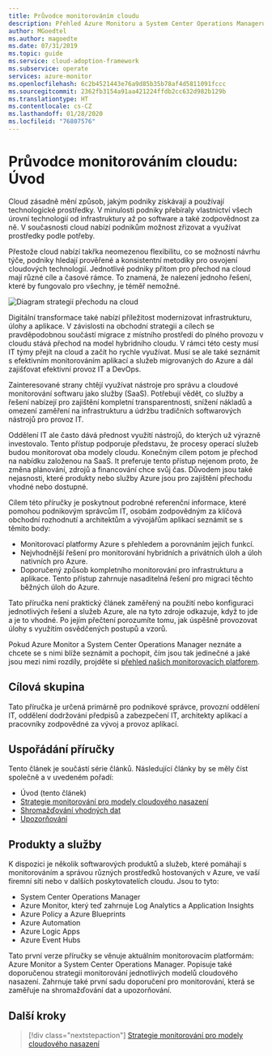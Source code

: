 ```yaml
---
title: Průvodce monitorováním cloudu
description: Přehled Azure Monitoru a System Center Operations Manageru
author: MGoedtel
ms.author: magoedte
ms.date: 07/31/2019
ms.topic: guide
ms.service: cloud-adoption-framework
ms.subservice: operate
services: azure-monitor
ms.openlocfilehash: 6c2b4521443e76a9d85b35b78af4d5811091fccc
ms.sourcegitcommit: 2362fb3154a91aa421224ffdb2cc632d982b129b
ms.translationtype: HT
ms.contentlocale: cs-CZ
ms.lasthandoff: 01/28/2020
ms.locfileid: "76807576"
---
```

# <a name="cloud-monitoring-guide-introduction"></a>Průvodce monitorováním cloudu: Úvod

Cloud zásadně mění způsob, jakým podniky získávají a používají technologické prostředky. V minulosti podniky přebíraly vlastnictví všech úrovní technologií od infrastruktury až po software a také zodpovědnost za ně. V současnosti cloud nabízí podnikům možnost zřizovat a využívat prostředky podle potřeby.

Přestože cloud nabízí takřka neomezenou flexibilitu, co se možností návrhu týče, podniky hledají prověřené a konsistentní metodiky pro osvojení cloudových technologií. Jednotlivé podniky přitom pro přechod na cloud mají různé cíle a časové rámce. To znamená, že nalezení jednoho řešení, které by fungovalo pro všechny, je téměř nemožné.

![Diagram strategií přechodu na cloud](./media/monitoring-management-guidance-cloud-and-on-premises/introduction-cloud-adoption.png)

Digitální transformace také nabízí příležitost modernizovat infrastrukturu, úlohy a aplikace. V závislosti na obchodní strategii a cílech se pravděpodobnou součástí migrace z místního prostředí do plného provozu v cloudu stává přechod na model hybridního cloudu. V rámci této cesty musí IT týmy přejít na cloud a začít ho rychle využívat. Musí se ale také seznámit s efektivním monitorováním aplikací a služeb migrovaných do Azure a dál zajišťovat efektivní provoz IT a DevOps.

Zainteresované strany chtějí využívat nástroje pro správu a cloudové monitorování softwaru jako služby (SaaS). Potřebují vědět, co služby a řešení nabízejí pro zajištění kompletní transparentnosti, snížení nákladů a omezení zaměření na infrastrukturu a údržbu tradičních softwarových nástrojů pro provoz IT.

Oddělení IT ale často dává přednost využití nástrojů, do kterých už výrazně investovalo. Tento přístup podporuje představu, že procesy operací služeb budou monitorovat oba modely cloudu. Konečným cílem potom je přechod na nabídku založenou na SaaS. It preferuje tento přístup nejenom proto, že změna plánování, zdrojů a financování chce svůj čas. Důvodem jsou také nejasnosti, které produkty nebo služby Azure jsou pro zajištění přechodu vhodné nebo dostupné.

Cílem této příručky je poskytnout podrobné referenční informace, které pomohou podnikovým správcům IT, osobám zodpovědným za klíčová obchodní rozhodnutí a architektům a vývojářům aplikací seznámit se s těmito body:

* Monitorovací platformy Azure s přehledem a porovnáním jejich funkcí.
* Nejvhodnější řešení pro monitorování hybridních a privátních úloh a úloh nativních pro Azure.
* Doporučený způsob kompletního monitorování pro infrastrukturu a aplikace. Tento přístup zahrnuje nasaditelná řešení pro migraci těchto běžných úloh do Azure.

Tato příručka není praktický článek zaměřený na použití nebo konfiguraci jednotlivých řešení a služeb Azure, ale na tyto zdroje odkazuje, když to jde a je to vhodné. Po jejím přečtení porozumíte tomu, jak úspěšně provozovat úlohy s využitím osvědčených postupů a vzorů.

Pokud Azure Monitor a System Center Operations Manager neznáte a chcete se s nimi blíže seznámit a pochopit, čím jsou tak jedinečné a jaké jsou mezi nimi rozdíly, projděte si [přehled našich monitorovacích platforem](./platform-overview.md).

## <a name="audience"></a>Cílová skupina

Tato příručka je určená primárně pro podnikové správce, provozní oddělení IT, oddělení dodržování předpisů a zabezpečení IT, architekty aplikací a pracovníky zodpovědné za vývoj a provoz aplikací.

## <a name="how-this-guide-is-structured"></a>Uspořádání příručky

Tento článek je součástí série článků. Následující články by se měly číst společně a v uvedeném pořadí:

* Úvod (tento článek)
* [Strategie monitorování pro modely cloudového nasazení](./cloud-models-monitor-overview.md)
* [Shromažďování vhodných dat](./data-collection.md)
* [Upozorňování](./alerting.md)

## <a name="products-and-services"></a>Produkty a služby

K dispozici je několik softwarových produktů a služeb, které pomáhají s monitorováním a správou různých prostředků hostovaných v Azure, ve vaší firemní síti nebo v dalších poskytovatelích cloudu. Jsou to tyto:

* System Center Operations Manager
* Azure Monitor, který teď zahrnuje Log Analytics a Application Insights
* Azure Policy a Azure Blueprints
* Azure Automation
* Azure Logic Apps
* Azure Event Hubs

Tato první verze příručky se věnuje aktuálním monitorovacím platformám: Azure Monitor a System Center Operations Manager. Popisuje také doporučenou strategii monitorování jednotlivých modelů cloudového nasazení. Zahrnuje také první sadu doporučení pro monitorování, která se zaměřuje na shromažďování dat a upozorňování.

## <a name="next-steps"></a>Další kroky

> [!div class="nextstepaction"]
> [Strategie monitorování pro modely cloudového nasazení](./cloud-models-monitor-overview.md)
